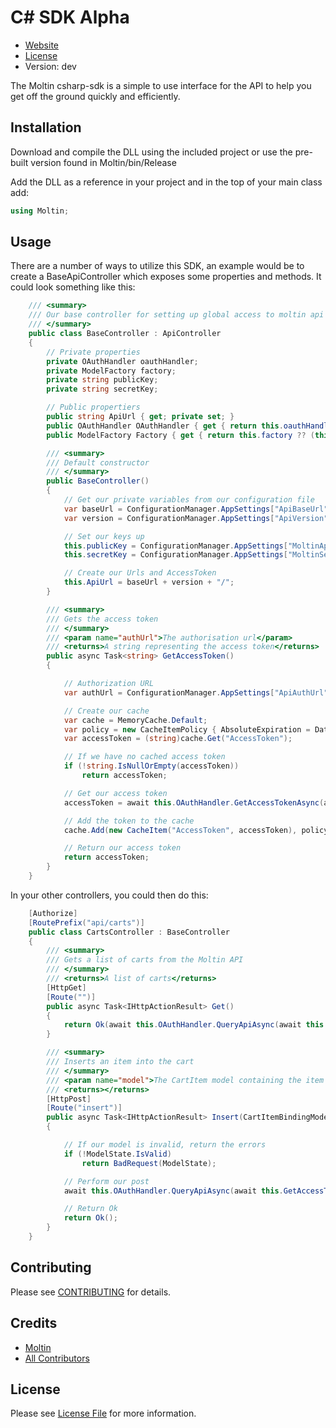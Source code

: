# C# SDK Alpha

* [Website](http://molt.in)
* [License](https://github.com/moltin/csharp-sdk/master/LICENSE)
* Version: dev

The Moltin csharp-sdk is a simple to use interface for the API to help you get off the ground quickly and efficiently.

## Installation
Download and compile the DLL using the included project or use the pre-built version found in Moltin/bin/Release

Add the DLL as a reference in your project and in the top of your main class add:

``` c#
using Moltin;
```

## Usage

There are a number of ways to utilize this SDK, an example would be to create a BaseApiController which exposes some properties and methods. It could look something like this:

``` c#
    /// <summary>
    /// Our base controller for setting up global access to moltin api
    /// </summary>
    public class BaseController : ApiController
    {
        // Private properties
        private OAuthHandler oauthHandler;
        private ModelFactory factory;
        private string publicKey;
        private string secretKey;

        // Public propertiers
        public string ApiUrl { get; private set; }
        public OAuthHandler OAuthHandler { get { return this.oauthHandler ?? (this.oauthHandler = new OAuthHandler(publicKey, secretKey)); } }
        public ModelFactory Factory { get { return this.factory ?? (this.factory = new ModelFactory()); } }

        /// <summary>
        /// Default constructor
        /// </summary>
        public BaseController()
        {
            // Get our private variables from our configuration file
            var baseUrl = ConfigurationManager.AppSettings["ApiBaseUrl"].ToString();
            var version = ConfigurationManager.AppSettings["ApiVersion"].ToString();

            // Set our keys up
            this.publicKey = ConfigurationManager.AppSettings["MoltinApiKey"].ToString();
            this.secretKey = ConfigurationManager.AppSettings["MoltinSecretKey"].ToString();

            // Create our Urls and AccessToken
            this.ApiUrl = baseUrl + version + "/";
        }

        /// <summary>
        /// Gets the access token
        /// </summary>
        /// <param name="authUrl">The authorisation url</param>
        /// <returns>A string representing the access token</returns>
        public async Task<string> GetAccessToken()
        {

            // Authorization URL
            var authUrl = ConfigurationManager.AppSettings["ApiAuthUrl"].ToString();

            // Create our cache
            var cache = MemoryCache.Default;
            var policy = new CacheItemPolicy { AbsoluteExpiration = DateTimeOffset.Now.AddMinutes(55) };
            var accessToken = (string)cache.Get("AccessToken");

            // If we have no cached access token
            if (!string.IsNullOrEmpty(accessToken))
                return accessToken;

            // Get our access token
            accessToken = await this.OAuthHandler.GetAccessTokenAsync(authUrl);

            // Add the token to the cache
            cache.Add(new CacheItem("AccessToken", accessToken), policy);

            // Return our access token
            return accessToken;
        }
    }
```

In your other controllers, you could then do this:

``` c#
    [Authorize]
    [RoutePrefix("api/carts")]
    public class CartsController : BaseController
    {
        /// <summary>
        /// Gets a list of carts from the Moltin API
        /// </summary>
        /// <returns>A list of carts</returns>
        [HttpGet]
        [Route("")]
        public async Task<IHttpActionResult> Get()
        {
            return Ok(await this.OAuthHandler.QueryApiAsync(await this.GetAccessToken(), this.ApiUrl + "carts"));
        }

        /// <summary>
        /// Inserts an item into the cart
        /// </summary>
        /// <param name="model">The CartItem model containing the item id and quantity</param>
        /// <returns></returns>
        [HttpPost]
        [Route("insert")]
        public async Task<IHttpActionResult> Insert(CartItemBindingModel model)
        {

            // If our model is invalid, return the errors
            if (!ModelState.IsValid)
                return BadRequest(ModelState);

            // Perform our post
            await this.OAuthHandler.QueryApiAsync(await this.GetAccessToken(), this.ApiUrl + "carts", Moltin.HttpMethod.POST, model);

            // Return Ok
            return Ok();
        }
    }
```

## Contributing

Please see [CONTRIBUTING](https://github.com/moltin/charp-sdk/blob/master/CONTRIBUTING.md) for details.


## Credits

- [Moltin](https://github.com/moltin)
- [All Contributors](https://github.com/moltin/charp-sdk/contributors)


## License

Please see [License File](https://github.com/moltin/charp-sdk/blob/master/LICENSE) for more information.
